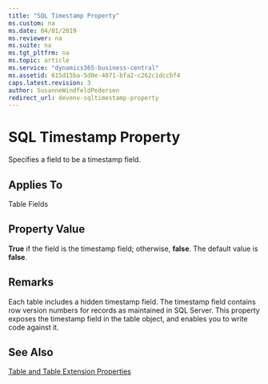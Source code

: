 ```yaml
---
title: "SQL Timestamp Property"
ms.custom: na
ms.date: 04/01/2019
ms.reviewer: na
ms.suite: na
ms.tgt_pltfrm: na
ms.topic: article
ms.service: "dynamics365-business-central"
ms.assetid: 615d15ba-5d0e-4071-bfa2-c262c1dccbf4
caps.latest.revision: 3
author: SusanneWindfeldPedersen
redirect_url: devenv-sqltimestamp-property
---
```


<!--
IMPORTANT: DO NOT UPDATE THIS FILE, BUT devenv-sqltimestamp-property.md
-->   

# SQL Timestamp Property
Specifies a field to be a timestamp field.  

## Applies To  
 Table Fields  

## Property Value  
 **True** if the field is the timestamp field; otherwise, **false**. The default value is **false**.  

## Remarks  
 Each table includes a hidden timestamp field. The timestamp field contains row version numbers for records as maintained in SQL Server. This property exposes the timestamp field in the table object, and enables you to write code against it.  

## See Also  
 [Table and Table Extension Properties](devenv-table-properties.md)  
